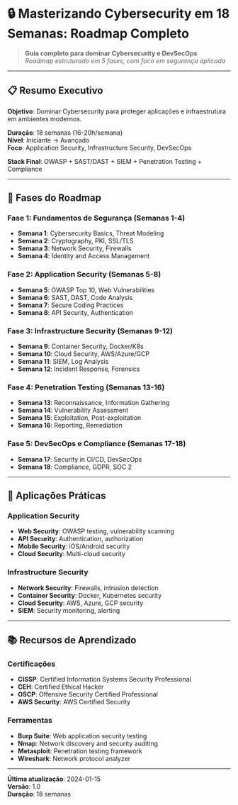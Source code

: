 # 🔒 Masterizando Cybersecurity em 18 Semanas: Roadmap Completo

> **Guia completo para dominar Cybersecurity e DevSecOps**  
> *Roadmap estruturado em 5 fases, com foco em segurança aplicada*

---

## 📋 **Resumo Executivo**

**Objetivo**: Dominar Cybersecurity para proteger aplicações e infraestrutura em ambientes modernos.

**Duração**: 18 semanas (16-20h/semana)  
**Nível**: Iniciante → Avançado  
**Foco**: Application Security, Infrastructure Security, DevSecOps

**Stack Final**: OWASP + SAST/DAST + SIEM + Penetration Testing + Compliance

---

## 🎯 **Fases do Roadmap**

### **Fase 1: Fundamentos de Segurança (Semanas 1-4)**
- **Semana 1**: Cybersecurity Basics, Threat Modeling
- **Semana 2**: Cryptography, PKI, SSL/TLS
- **Semana 3**: Network Security, Firewalls
- **Semana 4**: Identity and Access Management

### **Fase 2: Application Security (Semanas 5-8)**
- **Semana 5**: OWASP Top 10, Web Vulnerabilities
- **Semana 6**: SAST, DAST, Code Analysis
- **Semana 7**: Secure Coding Practices
- **Semana 8**: API Security, Authentication

### **Fase 3: Infrastructure Security (Semanas 9-12)**
- **Semana 9**: Container Security, Docker/K8s
- **Semana 10**: Cloud Security, AWS/Azure/GCP
- **Semana 11**: SIEM, Log Analysis
- **Semana 12**: Incident Response, Forensics

### **Fase 4: Penetration Testing (Semanas 13-16)**
- **Semana 13**: Reconnaissance, Information Gathering
- **Semana 14**: Vulnerability Assessment
- **Semana 15**: Exploitation, Post-exploitation
- **Semana 16**: Reporting, Remediation

### **Fase 5: DevSecOps e Compliance (Semanas 17-18)**
- **Semana 17**: Security in CI/CD, DevSecOps
- **Semana 18**: Compliance, GDPR, SOC 2

---

## 🎯 **Aplicações Práticas**

### **Application Security**
- **Web Security**: OWASP testing, vulnerability scanning
- **API Security**: Authentication, authorization
- **Mobile Security**: iOS/Android security
- **Cloud Security**: Multi-cloud security

### **Infrastructure Security**
- **Network Security**: Firewalls, intrusion detection
- **Container Security**: Docker, Kubernetes security
- **Cloud Security**: AWS, Azure, GCP security
- **SIEM**: Security monitoring, alerting

---

## 📚 **Recursos de Aprendizado**

### **Certificações**
- **CISSP**: Certified Information Systems Security Professional
- **CEH**: Certified Ethical Hacker
- **OSCP**: Offensive Security Certified Professional
- **AWS Security**: AWS Certified Security

### **Ferramentas**
- **Burp Suite**: Web application security testing
- **Nmap**: Network discovery and security auditing
- **Metasploit**: Penetration testing framework
- **Wireshark**: Network protocol analyzer

---

**Última atualização**: 2024-01-15  
**Versão**: 1.0  
**Duração**: 18 semanas
